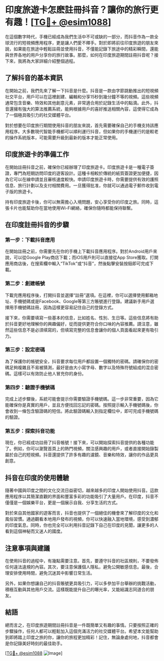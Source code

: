 # 印度旅遊卡怎麽註冊抖音？讓你的旅行更有趣！[[TG💪+ @esim1088](https://t.me/s/esim1088)]

在這個數字時代，手機已經成為我們生活中不可或缺的一部分，而抖音作為一款全球流行的短視頻應用程序，更是讓人們愛不釋手。對於即將前往印度旅遊的朋友來說，如果能在旅途中輕鬆註冊並使用抖音，不僅能記錄下旅途中的精彩瞬間，還能與世界各地的用戶分享你的旅行故事。那麼，如何在印度旅遊期間註冊抖音呢？接下來，我將為大家詳細介紹整個過程。

## 了解抖音的基本資訊

在開始之前，我們先來了解一下抖音是什麼。抖音是一款由字節跳動推出的短視頻社交平台，用戶可以在這裡創建、編輯和分享15秒到幾分鐘不等的視頻。這些視頻通常包含音樂、特效和其他創意元素，非常適合用於記錄生活中的點滴。此外，抖音還擁有強大的算法推薦系統，能夠根據用戶的喜好推送相關內容，這使得它成為了一個極具吸引力的社交媒體平台。

對於想要在印度旅行期間使用抖音的朋友來說，首先需要確保自己的手機支持該應用程序。大多數現代智能手機都可以順利運行抖音，但如果你的手機運行的是較老的操作系統版本，可能需要升級到最新的版本才能正常使用。

## 印度旅遊卡的準備工作

在開始註冊抖音之前，確保你已經辦理了印度旅遊卡。印度旅遊卡是一種電子簽證，專門為短期訪問印度的遊客設計。這種卡相較於傳統的紙質簽證更加便捷，因為它可以在線申請並且審核速度較快。申請印度旅遊卡時，你需要提供有效的護照信息、旅行計劃以及支付相關費用。一旦獲得批准，你就可以通過電子郵件收到電子版的旅遊卡。

持有印度旅遊卡後，你可以無需擔心入境問題，安心享受你的印度之旅。同時，這張卡片也能幫助你在當地使用Wi-Fi網絡，確保你隨時都能保持聯繫。

## 在印度註冊抖音的步驟

### 第一步：下載抖音應用

在開始註冊之前，你需要先在你的手機上下載抖音應用程序。對於Android用戶來說，可以從Google Play商店下載；而iOS用戶則可以直接從App Store獲取。打開應用商店後，在搜索欄中輸入“TikTok”或“抖音”，然後點擊安裝按鈕即可完成下載。

### 第二步：創建帳號

下載完應用程序後，打開抖音並選擇“註冊”選項。在這裡，你可以選擇使用郵箱地址、手機號碼或是Facebook、Google等第三方賬號進行登錄。建議新手用戶選擇用手機號碼註冊，因為這樣更容易記住自己的登錄方式。

接下來，你需要填寫一些基本的信息，比如姓名、性別、生日等。這些信息將有助於抖音更好地理解你的興趣偏好，從而提供更符合你口味的內容推薦。請注意，雖然這些信息不是必須填寫的，但填寫完整的信息會讓你的個人頁面看起來更有吸引力。

### 第三步：設定密碼

為了保護你的帳號安全，抖音要求每位用戶都設置一個獨特的密碼。請確保你的密碼足夠複雜且不易被猜測，最好是由大小寫字母、數字以及特殊符號組成的混合密碼。這樣可以有效防止他人冒充你的身份。

### 第四步：驗證手機號碼

完成上述步驟後，系統可能會提示你需要驗證手機號碼。這一步非常重要，因為它能確保你是真實的用戶，並且方便找回忘記的密碼。按照提示輸入手機號碼後，你會收到一條包含驗證碼的短信。將此驗證碼輸入到指定欄位中，即可完成手機號碼的驗證。

### 第五步：探索抖音功能

現在，你已經成功註冊了抖音帳號！接下來，可以開始探索抖音提供的各種功能了。例如，你可以瀏覽首頁上的熱門視頻，關注感興趣的用戶，或者直接開始錄製屬於自己的短視頻。抖音還提供了許多有趣的濾鏡、音樂和特效，讓你的作品更具創意。

## 抖音在印度的使用體驗

隨著中國與印度之間的文化交流日益密切，越來越多的印度人開始使用抖音。這款應用程序以其簡潔直觀的界面和豐富多彩的功能吸引了大量用戶。在印度，抖音不僅僅是一個娛樂平台，更是一個展示自我、分享生活的方式。

對於來自其他國家的遊客而言，抖音也提供了一個絕佳的機會來了解印度的文化和風俗習慣。通過觀看本地用戶發布的視頻，你可以快速融入當地環境，感受到濃郁的印度氣息。同時，你也完全可以利用抖音記錄下自己在印度的見聞，讓更多的人看到這個神秘而又迷人的國度。

## 注意事項與建議

在使用抖音的過程中，有幾點需要注意。首先，要遵守抖音的社區規則，不要發佈任何違法違規的內容。其次，要注意保護個人隱私，避免公開敏感信息。最後，合理安排使用時間，避免沉迷其中影響日常生活。

另外，如果你想讓自己的抖音賬號更具吸引力，可以多參加平台舉辦的挑戰活動，積極互動與其他用戶交流。這樣既能提升自己的曝光率，又能結識志同道合的朋友。

## 結語

總而言之，在印度旅遊期間註冊抖音是一件既簡單又有趣的事情。只要按照正確的步驟操作，任何人都可以輕鬆加入這個充滿活力的社交媒體平台。希望本文能幫助到即將踏上印度之旅的你，讓你的旅程更加精彩！記住，無論身處何地，抖音都會是你記錄美好時刻的最佳助手。

[[TG💪+ @esim1088](https://t.me/s/esim1088) ![Image](https://i.postimg.cc/4NQfJmqS/Snipaste-2025-05-13-00-14-12.png)]